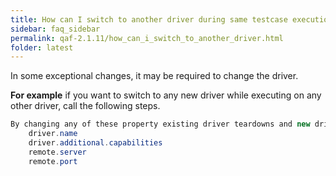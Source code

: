 ```yaml
---
title: How can I switch to another driver during same testcase execution.
sidebar: faq_sidebar
permalink: qaf-2.1.11/how_can_i_switch_to_another_driver.html
folder: latest
---
```


In some exceptional changes, it may be required to change the driver.

**For example** if you want to switch to any new driver while executing on any other driver, call the following steps.

```java
By changing any of these property existing driver teardowns and new driver instance creates
	driver.name
	driver.additional.capabilities
	remote.server
	remote.port

```			

 
